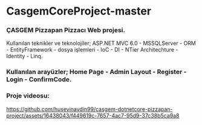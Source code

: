 

# CasgemCoreProject-master
### ÇASGEM Pizzapan Pizzacı Web projesi.
Kullanılan teknikler ve teknolojiler; ASP.NET MVC 6.0 - MSSQLServer - ORM - EntityFramework - dosya işlemleri - IoC - DI - NTier Architechture - Identity - Linq.
### Kullanılan arayüzler; Home Page - Admin Layout - Register - Login - ConfirmCode.


### Proje videosu:
https://github.com/huseyinaydin99/casgem-dotnetcore-pizzapan-project/assets/16438043/f449619c-7657-4ac7-95d9-37c38b5ca9a8
